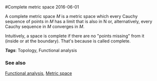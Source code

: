 
#Complete metric space
2016-06-01

A complete metric space $M$ is a metric space which every Cauchy sequence of points in $M$ has a limit that is also in N or, alternatively, every Cauchy sequence in $M$ converges in $M$.

Intuitively, a space is complete if there are no "points missing" from it (inside or at the boundary). That's because is called complete.

***Tags***: Topology, Functional analysis

### See also
[Functional analysis](/functional_analysis), [Metric space](/metric_space)

